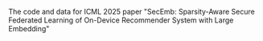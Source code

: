The code and data for ICML 2025 paper "SecEmb: Sparsity-Aware Secure Federated Learning of On-Device Recommender System with Large Embedding"
